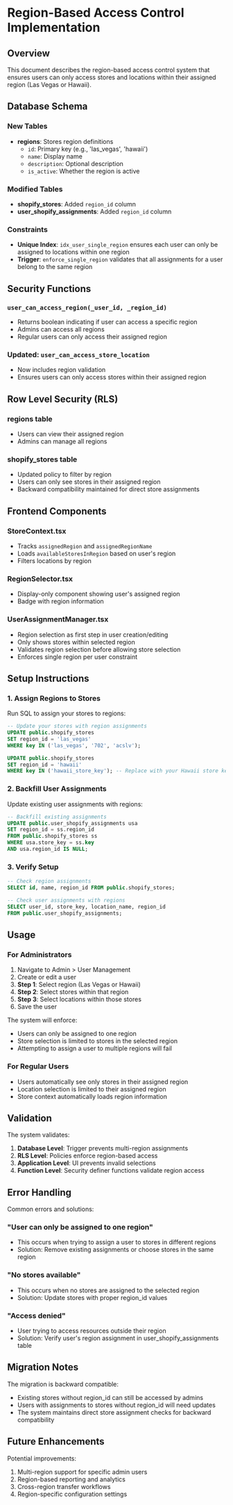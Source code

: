 # Region-Based Access Control Implementation

## Overview
This document describes the region-based access control system that ensures users can only access stores and locations within their assigned region (Las Vegas or Hawaii).

## Database Schema

### New Tables
- **regions**: Stores region definitions
  - `id`: Primary key (e.g., 'las_vegas', 'hawaii')
  - `name`: Display name
  - `description`: Optional description
  - `is_active`: Whether the region is active

### Modified Tables
- **shopify_stores**: Added `region_id` column
- **user_shopify_assignments**: Added `region_id` column

### Constraints
- **Unique Index**: `idx_user_single_region` ensures each user can only be assigned to locations within one region
- **Trigger**: `enforce_single_region` validates that all assignments for a user belong to the same region

## Security Functions

### `user_can_access_region(_user_id, _region_id)`
- Returns boolean indicating if user can access a specific region
- Admins can access all regions
- Regular users can only access their assigned region

### Updated: `user_can_access_store_location`
- Now includes region validation
- Ensures users can only access stores within their assigned region

## Row Level Security (RLS)

### regions table
- Users can view their assigned region
- Admins can manage all regions

### shopify_stores table
- Updated policy to filter by region
- Users can only see stores in their assigned region
- Backward compatibility maintained for direct store assignments

## Frontend Components

### StoreContext.tsx
- Tracks `assignedRegion` and `assignedRegionName`
- Loads `availableStoresInRegion` based on user's region
- Filters locations by region

### RegionSelector.tsx
- Display-only component showing user's assigned region
- Badge with region information

### UserAssignmentManager.tsx
- Region selection as first step in user creation/editing
- Only shows stores within selected region
- Validates region selection before allowing store selection
- Enforces single region per user constraint

## Setup Instructions

### 1. Assign Regions to Stores

Run SQL to assign your stores to regions:

```sql
-- Update your stores with region assignments
UPDATE public.shopify_stores 
SET region_id = 'las_vegas' 
WHERE key IN ('las_vegas', '702', 'acslv');

UPDATE public.shopify_stores 
SET region_id = 'hawaii' 
WHERE key IN ('hawaii_store_key'); -- Replace with your Hawaii store keys
```

### 2. Backfill User Assignments

Update existing user assignments with regions:

```sql
-- Backfill existing assignments
UPDATE public.user_shopify_assignments usa
SET region_id = ss.region_id
FROM public.shopify_stores ss
WHERE usa.store_key = ss.key
AND usa.region_id IS NULL;
```

### 3. Verify Setup

```sql
-- Check region assignments
SELECT id, name, region_id FROM public.shopify_stores;

-- Check user assignments with regions
SELECT user_id, store_key, location_name, region_id 
FROM public.user_shopify_assignments;
```

## Usage

### For Administrators
1. Navigate to Admin > User Management
2. Create or edit a user
3. **Step 1**: Select region (Las Vegas or Hawaii)
4. **Step 2**: Select stores within that region
5. **Step 3**: Select locations within those stores
6. Save the user

The system will enforce:
- Users can only be assigned to one region
- Store selection is limited to stores in the selected region
- Attempting to assign a user to multiple regions will fail

### For Regular Users
- Users automatically see only stores in their assigned region
- Location selection is limited to their assigned region
- Store context automatically loads region information

## Validation

The system validates:
1. **Database Level**: Trigger prevents multi-region assignments
2. **RLS Level**: Policies enforce region-based access
3. **Application Level**: UI prevents invalid selections
4. **Function Level**: Security definer functions validate region access

## Error Handling

Common errors and solutions:

### "User can only be assigned to one region"
- This occurs when trying to assign a user to stores in different regions
- Solution: Remove existing assignments or choose stores in the same region

### "No stores available"
- This occurs when no stores are assigned to the selected region
- Solution: Update stores with proper region_id values

### "Access denied"
- User trying to access resources outside their region
- Solution: Verify user's region assignment in user_shopify_assignments table

## Migration Notes

The migration is backward compatible:
- Existing stores without region_id can still be accessed by admins
- Users with assignments to stores without region_id will need updates
- The system maintains direct store assignment checks for backward compatibility

## Future Enhancements

Potential improvements:
1. Multi-region support for specific admin users
2. Region-based reporting and analytics
3. Cross-region transfer workflows
4. Region-specific configuration settings
